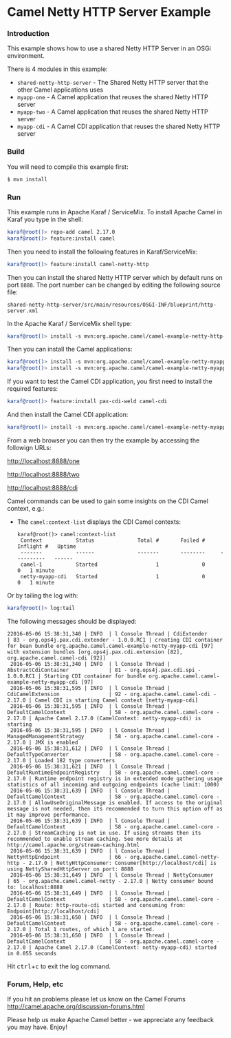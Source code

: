 # Camel Netty HTTP Server Example

### Introduction

This example shows how to use a shared Netty HTTP Server in an OSGi environment.

There is 4 modules in this example:

* `shared-netty-http-server` - The Shared Netty HTTP server that the other Camel applications uses
* `myapp-one` - A Camel application that reuses the shared Netty HTTP server
* `myapp-two` - A Camel application that reuses the shared Netty HTTP server
* `myapp-cdi` - A Camel CDI application that reuses the shared Netty HTTP server

### Build

You will need to compile this example first:

```sh
$ mvn install
```

### Run

This example runs in Apache Karaf / ServiceMix. To install Apache Camel in Karaf you type in the shell:

```sh
karaf@root()> repo-add camel 2.17.0
karaf@root()> feature:install camel
```

Then you need to install the following features in Karaf/ServiceMix:

```sh
karaf@root()> feature:install camel-netty-http
```

Then you can install the shared Netty HTTP server which by default runs on port `8888`.
The port number can be changed by editing the following source file:

  `shared-netty-http-server/src/main/resources/OSGI-INF/blueprint/http-server.xml`

In the Apache Karaf / ServiceMix shell type:

```sh
karaf@root()> install -s mvn:org.apache.camel/camel-example-netty-http-shared/2.17.0
```

Then you can install the Camel applications:

```sh
karaf@root()> install -s mvn:org.apache.camel/camel-example-netty-myapp-one/2.17.0
karaf@root()> install -s mvn:org.apache.camel/camel-example-netty-myapp-two/2.17.0
```

If you want to test the Camel CDI application, you first need to install the required features:

```sh
karaf@root()> feature:install pax-cdi-weld camel-cdi
```

And then install the Camel CDI application:

```sh
karaf@root()> install -s mvn:org.apache.camel/camel-example-netty-myapp-cdi/2.17.0
```

From a web browser you can then try the example by accessing the followign URLs:

<http://localhost:8888/one>

<http://localhost:8888/two>

<http://localhost:8888/cdi>

Camel commands can be used to gain some insights on the CDI Camel
context, e.g.:

- The `camel:context-list` displays the CDI Camel contexts:

    ```
    karaf@root()> camel:context-list
     Context           Status              Total #       Failed #     Inflight #   Uptime        
     -------           ------              -------       --------     ----------   ------        
     camel-1           Started                   1              0              0   1 minute  
     netty-myapp-cdi   Started                   1              0              0   1 minute  
    ```

Or by tailing the log with:

```sh
karaf@root()> log:tail
```

The following messages should be displayed:

```
22016-05-06 15:38:31,340 | INFO  | l Console Thread | CdiExtender                      | 83 - org.ops4j.pax.cdi.extender - 1.0.0.RC1 | creating CDI container for bean bundle org.apache.camel.camel-example-netty-myapp-cdi [97] with extension bundles [org.ops4j.pax.cdi.extension [82], org.apache.camel.camel-cdi [92]]
 2016-05-06 15:38:31,340 | INFO  | l Console Thread | AbstractCdiContainer             | 81 - org.ops4j.pax.cdi.spi - 1.0.0.RC1 | Starting CDI container for bundle org.apache.camel.camel-example-netty-myapp-cdi [97]
 2016-05-06 15:38:31,595 | INFO  | l Console Thread | CdiCamelExtension                | 92 - org.apache.camel.camel-cdi - 2.17.0 | Camel CDI is starting Camel context [netty-myapp-cdi]
 2016-05-06 15:38:31,595 | INFO  | l Console Thread | DefaultCamelContext              | 58 - org.apache.camel.camel-core - 2.17.0 | Apache Camel 2.17.0 (CamelContext: netty-myapp-cdi) is starting
 2016-05-06 15:38:31,595 | INFO  | l Console Thread | ManagedManagementStrategy        | 58 - org.apache.camel.camel-core - 2.17.0 | JMX is enabled
 2016-05-06 15:38:31,612 | INFO  | l Console Thread | DefaultTypeConverter             | 58 - org.apache.camel.camel-core - 2.17.0 | Loaded 182 type converters
 2016-05-06 15:38:31,621 | INFO  | l Console Thread | DefaultRuntimeEndpointRegistry   | 58 - org.apache.camel.camel-core - 2.17.0 | Runtime endpoint registry is in extended mode gathering usage statistics of all incoming and outgoing endpoints (cache limit: 1000)
 2016-05-06 15:38:31,639 | INFO  | l Console Thread | DefaultCamelContext              | 58 - org.apache.camel.camel-core - 2.17.0 | AllowUseOriginalMessage is enabled. If access to the original message is not needed, then its recommended to turn this option off as it may improve performance.
 2016-05-06 15:38:31,639 | INFO  | l Console Thread | DefaultCamelContext              | 58 - org.apache.camel.camel-core - 2.17.0 | StreamCaching is not in use. If using streams then its recommended to enable stream caching. See more details at http://camel.apache.org/stream-caching.html
 2016-05-06 15:38:31,639 | INFO  | l Console Thread | NettyHttpEndpoint                | 66 - org.apache.camel.camel-netty-http - 2.17.0 | NettyHttpConsumer: Consumer[http://localhost/cdi] is using NettySharedHttpServer on port: 8888
 2016-05-06 15:38:31,649 | INFO  | l Console Thread | NettyConsumer                    | 65 - org.apache.camel.camel-netty - 2.17.0 | Netty consumer bound to: localhost:8888
 2016-05-06 15:38:31,649 | INFO  | l Console Thread | DefaultCamelContext              | 58 - org.apache.camel.camel-core - 2.17.0 | Route: http-route-cdi started and consuming from: Endpoint[http://localhost/cdi]
 2016-05-06 15:38:31,650 | INFO  | l Console Thread | DefaultCamelContext              | 58 - org.apache.camel.camel-core - 2.17.0 | Total 1 routes, of which 1 are started.
 2016-05-06 15:38:31,650 | INFO  | l Console Thread | DefaultCamelContext              | 58 - org.apache.camel.camel-core - 2.17.0 | Apache Camel 2.17.0 (CamelContext: netty-myapp-cdi) started in 0.055 seconds
```

Hit <kbd>ctrl</kbd>+<kbd>c</kbd> to exit the log command.

### Forum, Help, etc

If you hit an problems please let us know on the Camel Forums
<http://camel.apache.org/discussion-forums.html>

Please help us make Apache Camel better - we appreciate any feedback you may
have.  Enjoy!
